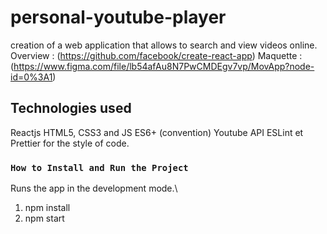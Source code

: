 # personal-youtube-player

creation of a web application that allows to search and view videos online. 
Overview : (https://github.com/facebook/create-react-app)
Maquette : (https://www.figma.com/file/lb54afAu8N7PwCMDEgv7vp/MovApp?node-id=0%3A1)


## Technologies used 
Reactjs
HTML5, CSS3 and JS ES6+ (convention)
Youtube API
ESLint et Prettier for the style of code.


### `How to Install and Run the Project`

Runs the app in the development mode.\
1. npm install 
2. npm start 






